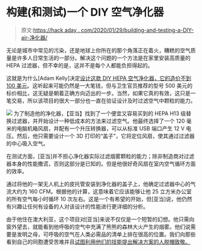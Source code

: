 # 构建(和测试)一个 DIY 空气净化器

> 原文:[https://hack aday . com/2020/01/29/building-and-testing-a-DIY-air-净化器/](https://hackaday.com/2020/01/29/building-and-testing-a-diy-air-purifier/)

无论是城市中常见的污染，还是地球上你所在的那个角落正在着火，糟糕的空气质量是许多人日常生活的一部分。解决这个问题的一个方法是在家里安装高质量的 HEPA 过滤器，但不幸的是，这并不是每个人都能负担得起的。

这就是为什么[Adam Kelly]决定[设计这款 DIY HEPA 空气净化器，它的造价不到 100 美元](https://github.com/Kels316/DIY-Air-Purifier)。这听起来可能仍然是一大笔钱，但与卫生官员推荐的型号 500 美元的标价相比，这无疑是朝着正确方向迈出的一步。当然，如果它真的有效，这只是一笔交易，所以该项目的很大一部分也一直在验证设计及时过滤空气中颗粒的能力。

[![](../Images/81bdedf4a9d5e0f60631ba6bf14ded27.png)](https://hackaday.com/wp-content/uploads/2020/01/diyfilter_detail.jpg) 为了制造他的净化器，【亚当】找到了一个便宜又容易买到的 HEPA H13 级替换过滤器，并开始设计一种低成本的方法来过滤空气。他最终选择了一个 120 毫米的电脑机箱风扇，并配有一个升压转换器，可以从标准 USB 端口产生 12 V 电压。然后，他只需要设计一个 3D 打印的“盖子”，它将定位风扇，使其通过过滤器的中心吸入空气。

在测试方面，[亚当]并不担心净化器实际过滤烟雾颗粒的能力；除非制造商对过滤器本身的性能撒谎，否则这部分是已知的。但是他很好奇风扇在室内空气循环方面的效率。

通过将他的一架无人机上的皮托管安装到净化器的盖子上，他确定过滤器中心的气流大约为 160 CFM。根据他的计算，这意味着它应该能够让他 25 立方米办公室的所有空气每小时循环 10 次左右。这是一个有希望的开始，但[亚当]说，他仍然有兴趣让任何有设备的人对该设计的性能进行更详细的分析。

由于他住在澳大利亚，这个项目对[亚当]来说不仅仅是一个短暂的幻想。他只需向窗外望去，就能看到他呼吸的空气中充满了熊熊的森林大火产生的烟雾。他们说需要是发明之母，可呼吸的空气在人类必需品的清单上排在很高的位置。我们向那些看到自己的同胞遭受苦难并且[试图利用他们的技能提出解决方案的人脱帽致敬。](https://hackaday.com/2019/04/05/building-an-army-of-esp32-air-quality-sensors/)